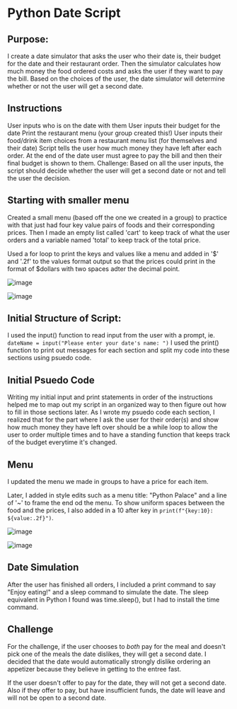 # Python Date Script

## Purpose:
I create a date simulator that asks the user who their date is, their budget for the date and their restaurant order. Then the simulator calculates how much money the food ordered costs
and asks the user if they want to pay the bill. Based on the choices of the user, the date simulator will determine whether or not the user will get a second date. 

## Instructions
User inputs who is on the date with them
User inputs their budget for the date
Print the restaurant menu (your group created this!) 
User inputs their food/drink item choices from a restaurant menu list (for themselves and their date)
Script tells the user how much money they have left after each order.
At the end of the date user must agree to pay the bill and then their final budget is shown to them.
Challenge: Based on all the user inputs, the script should decide whether the user will get a second date or not and tell the user the decision.

## Starting with smaller menu

Created a small menu (based off the one we created in a group) to practice with that just had four key value pairs of foods and their corresponding prices.
Then I made an empty list called 'cart' to keep track of what the user orders and a variable named 'total' to keep track of the total price.

Used a for loop to print the keys and values like a menu and added in '$' and '.2f' to the values format output so that the prices could print in the format of $dollars with two spaces adter the decimal point.

![image](https://github.com/user-attachments/assets/8d7ae07d-3d08-4e8b-91d1-357604a45786)

![image](https://github.com/user-attachments/assets/cebf31da-25dd-4a53-af29-07951261bb85)


## Initial Structure of Script:

I used the input() function to read input from the user with a prompt, ie.  `dateName = input("Please enter your date's name: ")`
I used the print() function to print out messages for each section and split my code into these sections using psuedo code.  

## Initial Psuedo Code
Writing my initial input and print statements in order of the instructions helped me to map out my script in an organized way to then figure out how to fill in those sections later. 
As I wrote my psuedo code each section, I realized that for the part where I ask the user for their order(s) and show how much money they have left over should be a while loop to 
allow the user to order multiple times and to have a standing function that keeps track of the budget everytime it's changed.

## Menu
I updated the menu we made in groups to have a price for each item. 

Later, I added in style edits such as a menu title: "Python Palace" and a line of '~' to frame the end od the menu. To show uniform spaces between the food and the prices, I also added in a 10 after key in `print(f"{key:10}: ${value:.2f}")`.

![image](https://github.com/user-attachments/assets/6710e02e-450a-4e24-aaad-c18c8227fc61)

![image](https://github.com/user-attachments/assets/5dc0e05e-f49b-4da5-b4da-b7866ff49435)


## Date Simulation
After the user has finished all orders, I included a print command to say "Enjoy eating!" and a sleep command to simulate the date. The sleep equivalent in Python I found was time.sleep(), but I had to install the time command. 


## Challenge
For the challenge, if the user chooses to *both* pay for the meal and doesn't pick one of the meals the date dislikes, they will get a second date. I decided that the date would automatically strongly dislike 
ordering an appetizer because they believe in getting to the entree fast.

If the user doesn't offer to pay for the date, they will not get a second date. Also if they offer to pay, but have insufficient funds, the date will leave and will not be open to a second date. 
